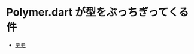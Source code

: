 Polymer.dart が型をぶっちぎってくる件
=======================================

* [デモ](http://kui.github.io/polymer-dart-ignore-binging-type/)

